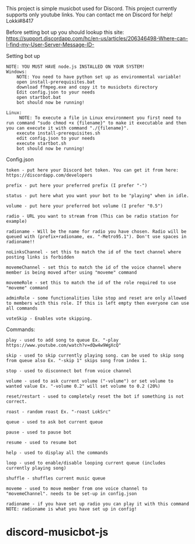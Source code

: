 This project is simple musicbot used for Discord.
This project currently supports only youtube links.
You can contact me on Discord for help! Lokki#8417

Before setting bot up you should lookup this site: https://support.discordapp.com/hc/en-us/articles/206346498-Where-can-I-find-my-User-Server-Message-ID-

Setting bot up

    NOTE: YOU MUST HAVE node.js INSTALLED ON YOUR SYSTEM!
    Windows:
        NOTE: You need to have python set up as environmental variable!
        open install-prerequisites.bat
        download ffmpeg.exe and copy it to musicbots directory
        Edit config.json to your needs
        open startbot.bat
        bot should now be running!
    
    Linux:
         NOTE: To execute a file in Linux environment you first need to run command "sudo chmod +x {filename}" to make it executable and then you can execute it with command "./{filename}".
        execute install-prerequisites.sh
        edit config.json to your needs
        execute startbot.sh
        bot should now be running!

Config.json

    token - put here your Discord bot token. You can get it from here: https://discordapp.com/developers

    prefix - put here your preferred prefix (I prefer "-")

    status - put here what you want your bot to be "playing" when in idle.

    volume - put here your preferred bot volume (I prefer "0.5")

    radio - URL you want to stream from (This can be radio station for example)

    radioname - Will be the name for radio you have chosen. Radio will be queued with (prefix+radioname, ex. "-Metro95.1"). Don't use spaces in radioname!!

    noLinksChannel - set this to match the id of the text channel where posting links is forbidden

    movemeChannel - set this to match the id of the voice channel where member is being moved after using "moveme" command

    movemeRole - set this to match the id of the role required to use "moveme" command

    adminRole - some functionalities like stop and reset are only allowed to members with this role. If this is left empty then everyone can use all commands

    voteSkip - Enables vote skipping.



Commands:

    play - used to add song to queue Ex. "-play https://www.youtube.com/watch?v=dQw4w9WgXcQ"

    skip - used to skip currently playing song. can be used to skip song from queue also Ex. "-skip 1" skips song from index 1.

    stop - used to disconnect bot from voice channel

    volume - used to ask current volume ("-volume") or set volume to wanted value Ex. "-volume 0.2" will set volume to 0.2 (20%)

    reset/restart - used to completely reset the bot if something is not correct.

    roast - random roast Ex. "-roast LokSrc"

    queue - used to ask bot current queue

    pause - used to pause bot

    resume - used to resume bot

    help - used to display all the commands

    loop - used to enable/disable looping current queue (includes currently playing song)

    shuffle - shuffles current music queue

    moveme - used to move member from one voice channel to "movemeChannel". needs to be set-up in config.json

    radioname - if you have set up radio you can play it with this command NOTE: radioname is what you have set up in config!

# discord-musicbot-js
